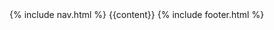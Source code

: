 ---
---
<!doctype html>
<html lang="en">
  <head>
    <meta charset="utf-8">
    <meta name="viewport" content="width=device-width, initial-scale=1">
    <title>{{page.page-title}} | {{site.title}}</title>
    <link href="https://cdn.jsdelivr.net/npm/bootstrap@5.3.1/dist/css/bootstrap.min.css" rel="stylesheet" integrity="sha384-4bw+/aepP/YC94hEpVNVgiZdgIC5+VKNBQNGCHeKRQN+PtmoHDEXuppvnDJzQIu9" crossorigin="anonymous">
    <link href="/css/style.css?v=3" rel="stylesheet">
    <link href="/css/style-breakpoints.css?v=3" rel="stylesheet">
    <link rel="preconnect" href="https://fonts.googleapis.com">
    <link rel="preconnect" href="https://fonts.gstatic.com" crossorigin>
    <link href="https://fonts.googleapis.com/css2?family=Lato:ital,wght@0,100;0,300;0,400;0,700;0,900;1,100;1,300;1,400;1,700;1,900&family=Titillium+Web:ital,wght@0,200;0,300;0,400;0,600;0,700;0,900;1,200;1,300;1,400;1,600;1,700&display=swap" rel="stylesheet">
    <link href="https://fonts.googleapis.com/css2?family=Montserrat:ital,wght@0,100;0,400;0,600;0,700;0,900;1,100;1,400;1,600;1,700;1,900&display=swap" rel="stylesheet">
    <link rel="stylesheet" href="https://cdnjs.cloudflare.com/ajax/libs/font-awesome/4.7.0/css/font-awesome.min.css">
    </head>
    <body class="bg-black text-white">
        {% include nav.html %}
        {{content}}
        {% include footer.html %}
        <script src="https://cdn.jsdelivr.net/npm/bootstrap@5.3.1/dist/js/bootstrap.bundle.min.js" integrity="sha384-HwwvtgBNo3bZJJLYd8oVXjrBZt8cqVSpeBNS5n7C8IVInixGAoxmnlMuBnhbgrkm" crossorigin="anonymous"></script>
    </body>
</html>
